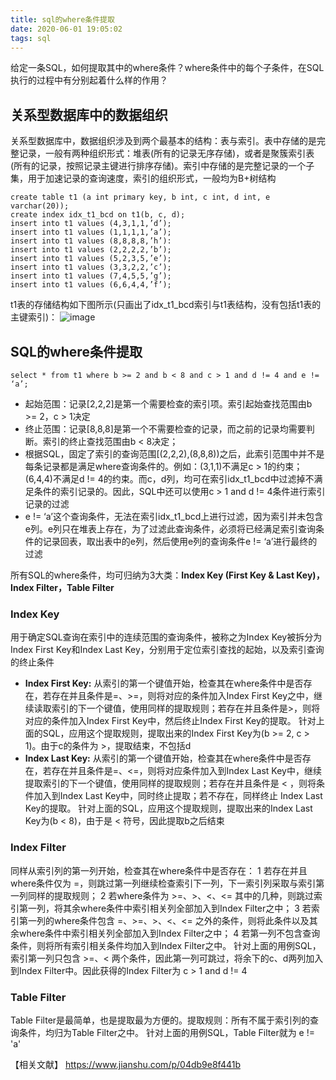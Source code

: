 ```yaml
---
title: sql的where条件提取
date: 2020-06-01 19:05:02
tags: sql
---
```


给定一条SQL，如何提取其中的where条件？where条件中的每个子条件，在SQL执行的过程中有分别起着什么样的作用？
<!--more-->

## 关系型数据库中的数据组织
关系型数据库中，数据组织涉及到两个最基本的结构：表与索引。表中存储的是完整记录，一般有两种组织形式：堆表(所有的记录无序存储)，或者是聚簇索引表(所有的记录，按照记录主键进行排序存储)。索引中存储的是完整记录的一个子集，用于加速记录的查询速度，索引的组织形式，一般均为B+树结构

```
create table t1 (a int primary key, b int, c int, d int, e varchar(20));
create index idx_t1_bcd on t1(b, c, d);
insert into t1 values (4,3,1,1,’d’);
insert into t1 values (1,1,1,1,’a’);
insert into t1 values (8,8,8,8,’h’):
insert into t1 values (2,2,2,2,’b’);
insert into t1 values (5,2,3,5,’e’);
insert into t1 values (3,3,2,2,’c’);
insert into t1 values (7,4,5,5,’g’);
insert into t1 values (6,6,4,4,’f’);
```
t1表的存储结构如下图所示(只画出了idx_t1_bcd索引与t1表结构，没有包括t1表的主键索引)：
![image](/asset/article/20200601/9.png)

## SQL的where条件提取
```
select * from t1 where b >= 2 and b < 8 and c > 1 and d != 4 and e != ‘a’;
```
*	起始范围：记录[2,2,2]是第一个需要检查的索引项。索引起始查找范围由b >= 2，c > 1决定
*	终止范围：记录[8,8,8]是第一个不需要检查的记录，而之前的记录均需要判断。索引的终止查找范围由b < 8决定；
*	根据SQL，固定了索引的查询范围[(2,2,2),(8,8,8))之后，此索引范围中并不是每条记录都是满足where查询条件的。例如：(3,1,1)不满足c > 1的约束；(6,4,4)不满足d != 4的约束。而c，d列，均可在索引idx_t1_bcd中过滤掉不满足条件的索引记录的。因此，SQL中还可以使用c > 1 and d != 4条件进行索引记录的过滤
*	e != ‘a’这个查询条件，无法在索引idx_t1_bcd上进行过滤，因为索引并未包含e列。e列只在堆表上存在，为了过滤此查询条件，必须将已经满足索引查询条件的记录回表，取出表中的e列，然后使用e列的查询条件e != ‘a’进行最终的过滤

所有SQL的where条件，均可归纳为3大类：**Index Key (First Key & Last Key)，Index Filter，Table Filter**
### Index Key
用于确定SQL查询在索引中的连续范围的查询条件，被称之为Index Key被拆分为Index First Key和Index Last Key，分别用于定位索引查找的起始，以及索引查询的终止条件
*	**Index First Key:** 
从索引的第一个键值开始，检查其在where条件中是否存在，若存在并且条件是=、>=，则将对应的条件加入Index First Key之中，继续读取索引的下一个键值，使用同样的提取规则；若存在并且条件是>，则将对应的条件加入Index First Key中，然后终止Index First Key的提取。
针对上面的SQL，应用这个提取规则，提取出来的Index First Key为(b >= 2, c > 1)。由于c的条件为 >，提取结束，不包括d
*	**Index Last Key:**
从索引的第一个键值开始，检查其在where条件中是否存在，若存在并且条件是=、<=，则将对应条件加入到Index Last Key中，继续提取索引的下一个键值，使用同样的提取规则；若存在并且条件是 < ，则将条件加入到Index Last Key中，同时终止提取；若不存在，同样终止 Index Last Key的提取。
针对上面的SQL，应用这个提取规则，提取出来的Index Last Key为(b < 8)，由于是 < 符号，因此提取b之后结束

### Index Filter
同样从索引列的第一列开始，检查其在where条件中是否存在：
1 若存在并且where条件仅为 =，则跳过第一列继续检查索引下一列，下一索引列采取与索引第一列同样的提取规则；
2 若where条件为 >=、>、<、<= 其中的几种，则跳过索引第一列，将其余where条件中索引相关列全部加入到Index Filter之中；
3 若索引第一列的where条件包含 =、>=、>、<、<= 之外的条件，则将此条件以及其余where条件中索引相关列全部加入到Index Filter之中；
4 若第一列不包含查询条件，则将所有索引相关条件均加入到Index Filter之中。
针对上面的用例SQL，索引第一列只包含 >=、< 两个条件，因此第一列可跳过，将余下的c、d两列加入到Index Filter中。因此获得的Index Filter为 c > 1 and d != 4 

### Table Filter
Table Filter是最简单，也是提取最为方便的。提取规则：所有不属于索引列的查询条件，均归为Table Filter之中。
针对上面的用例SQL，Table Filter就为 e != 'a'

【相关文献】
https://www.jianshu.com/p/04db9e8f441b